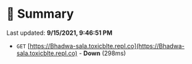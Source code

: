 # 📖 Summary
Last updated: **9/15/2021, 9:46:51 PM**

- `GET` [https://Bhadwa-sala.toxicblte.repl.co](https://Bhadwa-sala.toxicblte.repl.co) - **Down** (298ms)
